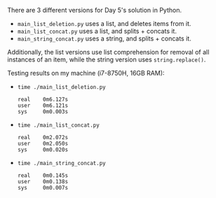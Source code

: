 There are 3 different versions for Day 5's solution in Python.
* `main_list_deletion.py` uses a list, and deletes items from it.
* `main_list_concat.py` uses a list, and splits + concats it.
* `main_string_concat.py` uses a string, and splits + concats it.

Additionally, the list versions use list comprehension for removal of all instances of an item, while the string version uses `string.replace()`.

Testing results on my machine (i7-8750H, 16GB RAM):
* `time ./main_list_deletion.py`
  ```
  real    0m6.127s
  user    0m6.121s
  sys     0m0.003s
  ```
* `time ./main_list_concat.py`
  ```
  real    0m2.072s
  user    0m2.050s
  sys     0m0.020s
  ```
* `time ./main_string_concat.py`
  ```
  real    0m0.145s
  user    0m0.138s
  sys     0m0.007s
  ```
